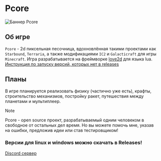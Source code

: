 # Pcore
![Баннер Pcore](https://weks.dev/i/pcore1.png)
## Об игре
`Pcore` - 2d пиксельная песочница, вдохновлённая такими проектами как `Starbound`, `Terraria`, а  также модификациями `IC2` и `Galacticraft` для игры `Minecraft`.
Игра разрабатывается на фреймворке [love2d](https://github.com/love2d/love) для языка lua. 
[Инструкция по запуску версий, которых нет в releases](https://love2d.org/wiki/Getting_Started)
## Планы
В игре планируется реализовать физику (частично уже есть), крафты, строительство механизмов, постройку ракет, путешествия между планетами и мультиплеер.
> [!NOTE]
> Pcore - open source проект, разрабатываемый одним человеком в свободное от остальных дел время. Но вы можете помочь мне, указав на ошибки, предложив идеи или став тестировщиком!
### Версии для linux и windows можно скачать в Releases!

[Discord сервер](https://discord.gg/N3rMdWY3NU)

